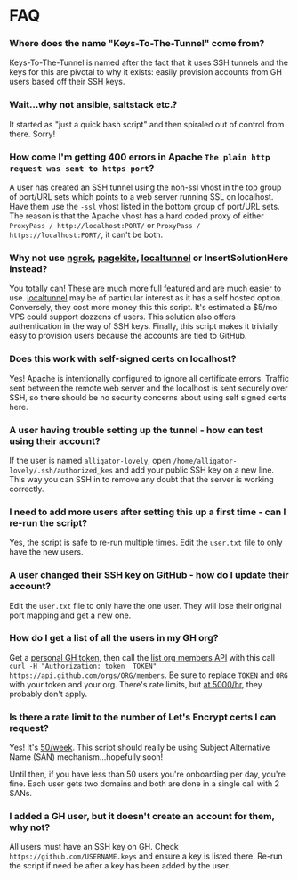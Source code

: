 # FAQ

### Where does the name "Keys-To-The-Tunnel" come from?
Keys-To-The-Tunnel is named after the fact that it uses SSH tunnels and the keys for this are pivotal to why it exists: easily provision accounts from GH users based off their SSH keys.

### Wait...why not ansible, saltstack etc.?
It started as "just a quick bash script" and then spiraled out of control from there.  Sorry!

### How come I'm getting 400 errors in Apache `The plain http request was sent to https port`?
A user has created an SSH tunnel using the non-ssl vhost in the top group of port/URL sets which points to a web server running SSL on localhost.  Have them use the `-ssl` vhost listed in the bottom group of port/URL sets.  The reason is that the Apache vhost has a hard coded proxy of either `ProxyPass / http://localhost:PORT/` or `ProxyPass / https://localhost:PORT/`, it can't be both.  
  
### Why not use [ngrok](https://ngrok.com/), [pagekite](https://pagekite.net/), [localtunnel](https://github.com/localtunnel/localtunnel) or InsertSolutionHere instead?
You totally can!  These are much more full featured and are much easier to use. [localtunnel](https://github.com/localtunnel/localtunnel)  may be of particular interest as it has a self hosted option.  Conversely, they cost more money this this script.  It's estimated a $5/mo VPS could support dozzens of users. This solution also offers authentication in the way of SSH keys. Finally, this script makes it trivially easy to provision users because the accounts are tied to GitHub.
  
### Does this work with self-signed certs on localhost?
Yes! Apache is intentionally configured to ignore all certificate errors. Traffic sent between the remote web server and the localhost is sent securely over SSH, so there should be no security concerns about using self signed certs here.
  

### A user having trouble setting up the tunnel - how can test using their account?
If the user is named `alligator-lovely`, open `/home/alligator-lovely/.ssh/authorized_kes` and add your public SSH key on a new line.  This way you can SSH in to remove any doubt that the server is working correctly.
  

### I need to add more users after setting this up a first time - can I re-run the script?
Yes, the script is safe to re-run multiple times. Edit the `user.txt` file to only have the new users.
  

### A user changed their SSH key on GitHub - how do I update their account?
Edit the `user.txt` file to only have the one user.  They will lose their original port mapping and get a new one.


### How do I get a list of all the users in my GH org?
Get a [personal GH token](https://github.com/settings/tokens), then call the [list org members API](https://docs.github.com/en/rest/reference/orgs#list-organization-members) with this call `curl -H "Authorization: token  TOKEN" https://api.github.com/orgs/ORG/members`. Be sure to replace `TOKEN` and `ORG` with your token and your org. There's rate limits, but [at 5000/hr](https://docs.github.com/en/rest/overview/resources-in-the-rest-api#rate-limiting), they probably don't apply.


### Is there a rate limit to the number of Let's Encrypt certs I can request?
Yes! It's [50/week](https://letsencrypt.org/docs/rate-limits/).  This script should really be using Subject Alternative Name (SAN) mechanism...hopefully soon! 

Until then, if you have less than 50 users you're onboarding per day, you're fine. Each user gets two domains and both are done in a single call with 2 SANs.

### I added a GH user, but it doesn't create an account for them, why not?
All users must have an SSH key on GH.  Check `https://github.com/USERNAME.keys` and ensure a key is listed there. Re-run the script if need be after a key has been added by the user.

